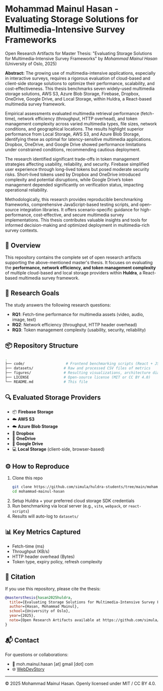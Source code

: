 # Mohammad Mainul Hasan - Evaluating Storage Solutions for Multimedia-Intensive Survey Frameworks

Open Research Artifacts for Master Thesis: "Evaluating Storage Solutions for Multimedia-Intensive Survey Frameworks" 
by *Mohammad Mainul Hasan* (University of Oslo, 2025)

**Abstract:** The growing use of multimedia-intensive applications, especially in interactive surveys, requires a rigorous evaluation of cloud-based and client-side storage solutions to optimize their performance, scalability, and cost-effectiveness. This thesis benchmarks seven widely-used multimedia storage solutions, AWS S3, Azure Blob Storage, Firebase, Dropbox, OneDrive, Google Drive, and Local Storage, within Huldra, a React-based multimedia survey framework.

Empirical assessments evaluated multimedia retrieval performance (fetch-time), network efficiency (throughput, HTTP overhead), and token management complexity across varied multimedia types, file sizes, network conditions, and geographical locations. The results highlight superior performance from Local Storage, AWS S3, and Azure Blob Storage, identifying these as optimal for latency-sensitive multimedia applications. Dropbox, OneDrive, and Google Drive showed performance limitations under constrained conditions, recommending cautious deployment.

The research identified significant trade-offs in token management strategies affecting usability, reliability, and security. Firebase simplified user experience through long-lived tokens but posed moderate security risks. Short-lived tokens used by Dropbox and OneDrive introduced complexity and potential disruptions, while Google Drive’s token management depended significantly on verification status, impacting operational reliability.

Methodologically, this research provides reproducible benchmarking frameworks, comprehensive JavaScript-based testing scripts, and open-source integration libraries. It offers scenario-specific guidance for high-performance, cost-effective, and secure multimedia survey implementations. This thesis contributes valuable insights and tools for informed decision-making and optimized deployment in multimedia-rich survey contexts.

## 📘 Overview
This repository contains the complete set of open research artifacts supporting the above-mentioned master's thesis. It focuses on evaluating the **performance, network efficiency, and token management complexity** of multiple cloud-based and local storage providers within **Huldra**, a React-based multimedia survey framework.

## 🧪 Research Goals
The study answers the following research questions:
- **RQ1**: Fetch-time performance for multimedia assets (video, audio, image, text)
- **RQ2**: Network efficiency (throughput, HTTP header overhead)
- **RQ3**: Token management complexity (usability, security, reliability)

## 📦 Repository Structure
```bash
.
├── code/                   # Frontend benchmarking scripts (React + JS)
├── datasets/              # Raw and processed CSV files of metrics
├── figures/               # Resulting visualizations, architecture diagram, flowchart used in the thesis
├── LICENSE                # Open-source license (MIT or CC BY 4.0)
└── README.md              # This file
```

## 🔍 Evaluated Storage Providers
- 📦 **Firebase Storage**
- ☁️ **AWS S3**
- ☁️ **Azure Blob Storage**
- 📁 **Dropbox**
- 📁 **OneDrive**
- 📁 **Google Drive**
- 💻 **Local Storage** (client-side, browser-based)

## ⚙️ How to Reproduce
1. Clone this repo
   ```bash
   git clone https://github.com/simula/huldra-students/tree/main/mohammad-mainul-hasan.git
   cd mohammad-mainul-hasan
   ```
2. Setup Huldra + your preferred cloud storage SDK credentials
3. Run benchmarking via local server (e.g., `vite`, `webpack`, or `react-scripts`)
4. Results will auto-log to `datasets/`

## 📊 Key Metrics Captured
- Fetch-time (ms)
- Throughput (KB/s)
- HTTP header overhead (Bytes)
- Token type, expiry policy, refresh complexity

## 📄 Citation
If you use this repository, please cite the thesis:
```bibtex
@mastersthesis{hasan2025huldra,
  title={Evaluating Storage Solutions for Multimedia-Intensive Survey Frameworks},
  author={Hasan, Mohammad Mainul},
  school={University of Oslo},
  year={2025},
  note={Open Research Artifacts available at https://github.com/simula/huldra-students/tree/main/mohammad-mainul-hasan}
}
```

## 📬 Contact
For questions or collaborations:
- 📧 moh.mainul.hasan [at] gmail [dot] com
- 🌐 [WebDevStory](https://webdevstory.com)

---
© 2025 Mohammad Mainul Hasan. Openly licensed under MIT / CC BY 4.0.
